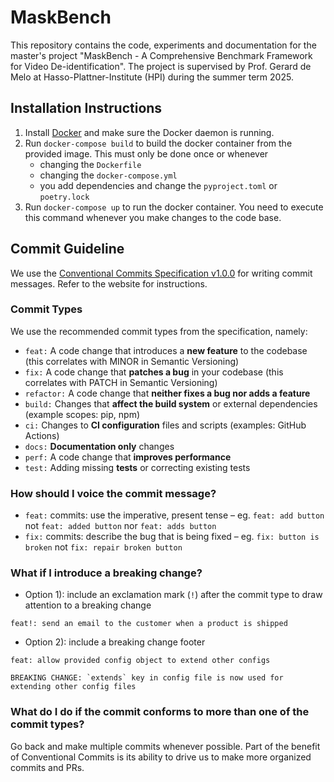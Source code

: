# MaskBench

This repository contains the code, experiments and documentation for the master's project "MaskBench -  A Comprehensive Benchmark Framework for Video De-identification". The project is supervised by Prof. Gerard de Melo at Hasso-Plattner-Institute (HPI) during the summer term 2025.

## Installation Instructions
1. Install [Docker](https://www.docker.com/) and make sure the Docker daemon is running.
2. Run `docker-compose build` to build the docker container from the provided image. This must only be done once or whenever
   - changing the `Dockerfile`
   - changing the `docker-compose.yml`
   - you add dependencies and change the `pyproject.toml` or `poetry.lock`
3. Run `docker-compose up` to run the docker container. You need to execute this command whenever you make changes to the code base.

## Commit Guideline
We use the [Conventional Commits Specification v1.0.0](https://www.conventionalcommits.org/en/v1.0.0/#summary) for writing commit messages. Refer to the website for instructions.

### Commit Types

We use the recommended commit types from the specification, namely:

- `feat:` A code change that introduces a **new feature** to the codebase (this correlates with MINOR in Semantic Versioning)
- `fix:` A code change that **patches a bug** in your codebase (this correlates with PATCH in Semantic Versioning)
- `refactor:` A code change that **neither fixes a bug nor adds a feature**
- `build:` Changes that **affect the build system** or external dependencies (example scopes: pip, npm)
- `ci:` Changes to **CI configuration** files and scripts (examples: GitHub Actions)
- `docs:` **Documentation only** changes
- `perf:` A code change that **improves performance**
- `test:` Adding missing **tests** or correcting existing tests

### How should I voice the commit message?

- `feat:` commits: use the imperative, present tense – eg. `feat: add button` not `feat: added button` nor `feat: adds button`
- `fix:` commits: describe the bug that is being fixed – eg. `fix: button is broken` not `fix: repair broken button`

### What if I introduce a breaking change?

- Option 1): include an exclamation mark (`!`) after the commit type to draw attention to a breaking change
```
feat!: send an email to the customer when a product is shipped
```
- Option 2): include a breaking change footer
```
feat: allow provided config object to extend other configs

BREAKING CHANGE: `extends` key in config file is now used for extending other config files
```

### What do I do if the commit conforms to more than one of the commit types?

Go back and make multiple commits whenever possible. Part of the benefit of Conventional Commits is its ability to drive us to make more organized commits and PRs.

